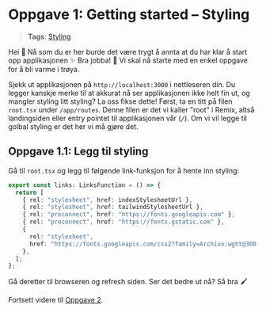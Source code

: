 # Oppgave 1: Getting started – Styling

> **Tags**: [Styling](https://remix.run/docs/en/1.14.3/guides/styling#regular-stylesheets)

Hei 👋 Nå som du er her burde det være trygt å annta at du har klar å start opp applikasjonen ✨ Bra jobba! 🍾 
Vi skal nå starte med en enkel oppgave for å bli varme i trøya.

Sjekk ut applikasjonen på `http://localhost:3000` i nettleseren din.
Du legger kanskje merke til at akkurat nå ser applikasjonen ikke helt fin ut, og mangler styling litt styling? La oss fikse dette!
Først, ta en titt på filen `root.tsx` under `/app/routes`. Denne filen er det vi kaller "root" i Remix, altså landingsiden eller entry pointet til applikasjonen vår (`/`).
Om vi vil legge til golbal styling er det her vi må gjøre det.

## Oppgave 1.1: Legg til styling 

Gå til `root.tsx` og legg til følgende link-funksjon for å hente inn styling:

```ts
export const links: LinksFunction = () => {
  return [
    { rel: "stylesheet", href: indexStylesheetUrl },
    { rel: "stylesheet", href: tailwindStylesheetUrl },
    { rel: "preconnect", href: "https://fonts.googleapis.com" },
    { rel: "preconnect", href: "https://fonts.gstatic.com" },
    {
      rel: "stylesheet",
      href: "https://fonts.googleapis.com/css2?family=Archivo:wght@300;400;500;700;900&display=swap",
    },
  ];
};
```

Gå deretter til browseren og refresh siden. Ser det bedre ut nå? Så bra 🖌

Fortsett videre til [Oppgave 2](https://github.com/natkli/webstep-remix-workshop/tree/oppgave2#readme).
